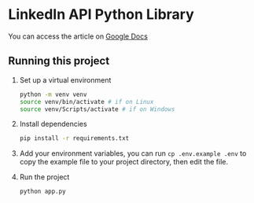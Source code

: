 # LinkedIn API Python Library

You can access the article on [Google Docs](https://docs.google.com/document/d/e/2PACX-1vTE2_uWfskSXY_ronKEIhwju0GSvcwXkjNTELz9GSgDY8SuAaQbmK73SEl_WC3de5365_gE6rBHFsYB/pub)

## Running this project

1. Set up a virtual environment

    ```bash
    python -m venv venv
    source venv/bin/activate # if on Linux
    source venv/Scripts/activate # if on Windows
    ```

2. Install dependencies

    ```bash
    pip install -r requirements.txt
    ```

3. Add your environment variables, you can run `cp .env.example .env` to copy the example file to your project directory, then edit the file.

4. Run the project

    ```bash
    python app.py
    ```
